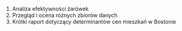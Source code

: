 1. Analiza efektywności żarówek 
2. Przegląd i ocena różnych zbiorów danych
3. Krótki raport dotyczący determinantów cen mieszkań w Bostonie

